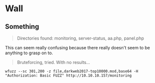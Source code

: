 # Wall
## Something
> Directories found: monitoring, server-status, aa.php, panel.php

This can seem really confusing because there really doesn't seem to be anything to grasp on to.

> Bruteforcing, tried. With no results...
```
wfuzz --sc 301,200 -z file,darkweb2017-top10000.mod,base64 -H "Authorization: Basic FUZZ" http://10.10.10.157/monitoring
```
